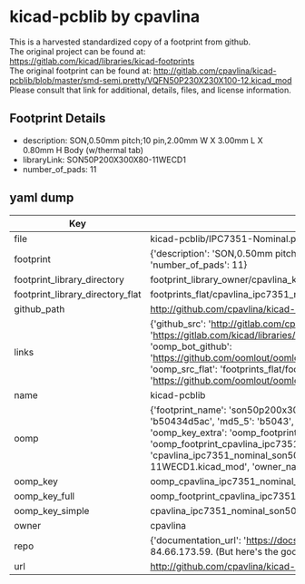 # kicad-pcblib by cpavlina  
This is a harvested standardized copy of a footprint from github.  
The original project can be found at:  
https://gitlab.com/kicad/libraries/kicad-footprints  
The original footprint can be found at:
http://gitlab.com/cpavlina/kicad-pcblib/blob/master/smd-semi.pretty/VQFN50P230X230X100-12.kicad_mod
Please consult that link for additional, details, files, and license information.  
## Footprint Details
* description: SON,0.50mm pitch;10 pin,2.00mm W X 3.00mm L X 0.80mm H Body (w/thermal tab)  
* libraryLink: SON50P200X300X80-11WECD1  
* number_of_pads: 11  
## yaml dump  
| Key | Value |  
| --- | --- |  
| file | kicad-pcblib/IPC7351-Nominal.pretty/SON50P200X300X80-11WECD1.kicad_mod |  
| footprint | {'description': 'SON,0.50mm pitch;10 pin,2.00mm W X 3.00mm L X 0.80mm H Body (w/thermal tab)', 'libraryLink': 'SON50P200X300X80-11WECD1', 'number_of_pads': 11} |  
| footprint_library_directory | footprint_library_owner/cpavlina_kicad-pcblib |  
| footprint_library_directory_flat | footprints_flat/cpavlina_ipc7351_nominal_son50p200x300x80_11wecd1/working |  
| github_path | http://github.com/cpavlina/kicad-pcblib/blob/master/IPC7351-Nominal.pretty/SON50P200X300X80-11WECD1.kicad_mod |  
| links | {'github_src': 'http://gitlab.com/cpavlina/kicad-pcblib/blob/master/smd-semi.pretty/VQFN50P230X230X100-12.kicad_mod', 'github_src_repo': 'https://gitlab.com/kicad/libraries/kicad-footprints', 'oomp_bot': 'footprints/cpavlina_ipc7351_nominal_son50p200x300x80_11wecd1/working', 'oomp_bot_github': 'https://github.com/oomlout/oomlout_oomp_footprint_bot/tree/main/footprints/cpavlina_ipc7351_nominal_son50p200x300x80_11wecd1/working', 'oomp_src_flat': 'footprints_flat/footprints_flat/cpavlina_ipc7351_nominal_son50p200x300x80_11wecd1/working', 'oomp_src_flat_github': 'https://github.com/oomlout/oomlout_oomp_footprint_src/tree/main/footprints_flat/cpavlina_ipc7351_nominal_son50p200x300x80_11wecd1/working'} |  
| name | kicad-pcblib |  
| oomp | {'footprint_name': 'son50p200x300x80_11wecd1', 'library_name': 'ipc7351_nominal', 'md5': 'b50434d5aca11cb6ae03fa8664d5deb8', 'md5_10': 'b50434d5ac', 'md5_5': 'b5043', 'md5_6': 'b50434', 'oomp_key': 'oomp_cpavlina_ipc7351_nominal_son50p200x300x80_11wecd1', 'oomp_key_extra': 'oomp_footprint_cpavlina_ipc7351_nominal_son50p200x300x80_11wecd1', 'oomp_key_full': 'oomp_footprint_cpavlina_ipc7351_nominal_son50p200x300x80_11wecd1_b50434', 'oomp_key_simple': 'cpavlina_ipc7351_nominal_son50p200x300x80_11wecd1', 'original_filename': 'kicad-pcblib/IPC7351-Nominal.pretty/SON50P200X300X80-11WECD1.kicad_mod', 'owner_name': 'cpavlina'} |  
| oomp_key | oomp_cpavlina_ipc7351_nominal_son50p200x300x80_11wecd1 |  
| oomp_key_full | oomp_footprint_cpavlina_ipc7351_nominal_son50p200x300x80_11wecd1 |  
| oomp_key_simple | cpavlina_ipc7351_nominal_son50p200x300x80_11wecd1 |  
| owner | cpavlina |  
| repo | {'documentation_url': 'https://docs.github.com/rest/overview/resources-in-the-rest-api#rate-limiting', 'message': "API rate limit exceeded for 84.66.173.59. (But here's the good news: Authenticated requests get a higher rate limit. Check out the documentation for more details.)"} |  
| url | http://github.com/cpavlina/kicad-pcblib |  

